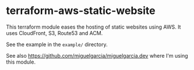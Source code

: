 # terraform-aws-static-website

This terraform module eases the hosting of static websites using AWS. It uses CloudFront, S3, Route53 and ACM.

See the example in the `example/` directory.

See also https://github.com/miguelgarcia/miguelgarcia.dev where I'm using this module.
